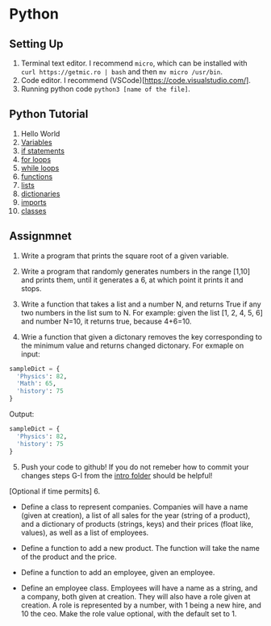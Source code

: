 # Python

## Setting Up
1. Terminal text editor. I recommend `micro`, which can be installed with `curl https://getmic.ro | bash` and then `mv micro /usr/bin`.
2. Code editor. I recommend (VSCode)[https://code.visualstudio.com/].
3. Running python code `python3 [name of the file]`.


## Python Tutorial
1. Hello World
2. [Variables](https://www.w3schools.com/python/python_variables.asp)
3. [if statements](https://www.w3schools.com/python/python_conditions.asp)
4. [for loops](https://www.w3schools.com/python/python_for_loops.asp)
5. [while loops](https://www.w3schools.com/python/python_while_loops.asp)
6. [functions](https://www.w3schools.com/python/python_functions.asp)
7. [lists](https://www.w3schools.com/python/python_lists.asp)
8. [dictionaries](https://www.w3schools.com/python/python_dictionaries.asp)
9. [imports](https://www.digitalocean.com/community/tutorials/how-to-import-modules-in-python-3)
10. [classes](https://www.w3schools.com/python/python_classes.asp)

## Assignmnet 
1. Write a program that prints the square root of a given variable.

2. Write a program that randomly generates  numbers in the range [1,10] and prints them, until it generates a 6, at which point it prints it and stops.

3. Write a function that takes a list and a number N, and returns True if any two numbers in the list sum to N.
For example: given the list [1, 2, 4, 5, 6] and number N=10, it returns true, because 4+6=10.

4. Wrie a function that given a dictonary removes the key corresponding to the minimum value and returns changed dictonary.
For exmaple on input:
```Python
sampleDict = {
  'Physics': 82,
  'Math': 65,
  'history': 75
}
```
Output:
```Python
sampleDict = {
  'Physics': 82,
  'history': 75
}
```

5. Push your code to github! If you do not remeber how to commit your changes steps G-I from the [intro folder](https://github.com/crimtech/crimtech-comp-f20/blob/master/intro/README.md) should be helpful!

[Optional if time permits] 6. 
* Define a class to represent companies. Companies will have a name (given at creation), a list of all sales for the year (string of a product), and a dictionary of products (strings, keys) and their prices (float like, values), as well as a list of employees.

* Define a function to add a new product. The function will take the name of the product and the price.

* Define a function to add an employee, given an employee.

* Define an employee class. Employees will have a name as a string, and a company, both given at creation. They will
also have a role given at creation.  A role is represented by a number, with 1 being a
new hire, and 10 the ceo. Make the role value optional, with the default set to 1.



